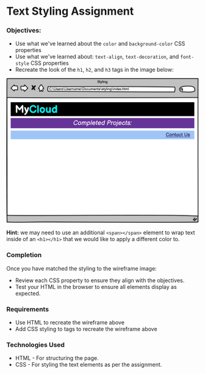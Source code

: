 # Text Styling Assignment 

### Objectives:
- Use what we've learned about the `color` and `background-color` CSS properties
- Use what we've learned about: `text-align`, `text-decoration`, and `font-style` CSS properties
- Recreate the look of the `h1`, `h2`, and `h3` tags in the image below:

![Styling](image.png) 

**Hint:** we may need to use an additional `<span></span>` element to wrap text inside of an `<h1></h1>` that we would like to apply a different color to.

### Completion
Once you have matched the styling to the wireframe image:

- Review each CSS property to ensure they align with the objectives.
- Test your HTML in the browser to ensure all elements display as expected.

### Requirements
- Use HTML to recreate the wireframe above
- Add CSS styling to tags to recreate the wireframe above

### Technologies Used
- HTML - For structuring the page.
- CSS - For styling the text elements as per the assignment.

